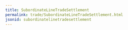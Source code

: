 ```yaml
---
title: SubordinateLineTradeSettlement
permalink: trade/SubordinateLineTradeSettlement.html
jsonid: subordinatelinetradesettlement
---
```

